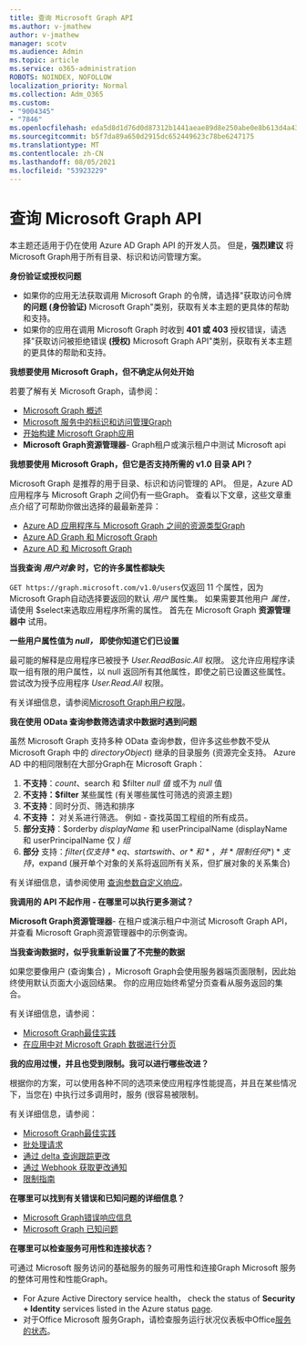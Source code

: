 ```yaml
---
title: 查询 Microsoft Graph API
ms.author: v-jmathew
author: v-jmathew
manager: scotv
ms.audience: Admin
ms.topic: article
ms.service: o365-administration
ROBOTS: NOINDEX, NOFOLLOW
localization_priority: Normal
ms.collection: Adm_O365
ms.custom:
- "9004345"
- "7846"
ms.openlocfilehash: eda5d8d1d76d0d87312b1441aeae89d8e250abe0e8b613d4a43fcc2345a6f021
ms.sourcegitcommit: b5f7da89a650d2915dc652449623c78be6247175
ms.translationtype: MT
ms.contentlocale: zh-CN
ms.lasthandoff: 08/05/2021
ms.locfileid: "53923229"
---
```

# <a name="querying-the-microsoft-graph-api"></a>查询 Microsoft Graph API

本主题还适用于仍在使用 Azure AD Graph API 的开发人员。 但是，**强烈建议** 将 Microsoft Graph用于所有目录、标识和访问管理方案。

**身份验证或授权问题**

- 如果你的应用无法获取调用 Microsoft Graph 的令牌，请选择"获取访问令牌 **的问题 (身份验证)** Microsoft Graph"类别，获取有关本主题的更具体的帮助和支持。
- 如果你的应用在调用 Microsoft Graph 时收到 **401 或 403** 授权错误，请选择"获取访问被拒绝错误 **(授权)** Microsoft Graph API"类别，获取有关本主题的更具体的帮助和支持。

**我想要使用 Microsoft Graph，但不确定从何处开始**

若要了解有关 Microsoft Graph，请参阅：

- [Microsoft Graph 概述](https://docs.microsoft.com/graph/overview)
- [Microsoft 服务中的标识和访问管理Graph](https://docs.microsoft.com/graph/azuread-identity-access-management-concept-overview)
- [开始构建 Microsoft Graph应用](https://docs.microsoft.com/graph/)
- **Microsoft Graph资源管理器**- Graph租户或演示租户中测试 Microsoft api

**我想要使用 Microsoft Graph，但它是否支持所需的 v1.0 目录 API？**

Microsoft Graph 是推荐的用于目录、标识和访问管理的 API。 但是，Azure AD 应用程序与 Microsoft Graph 之间仍有一些Graph。 查看以下文章，这些文章重点介绍了可帮助你做出选择的最最新差异：

- [Azure AD 应用程序与 Microsoft Graph 之间的资源类型Graph](https://docs.microsoft.com/graph/migrate-azure-ad-graph-resource-differences)
- [Azure AD Graph 和 Microsoft Graph](https://docs.microsoft.com/graph/migrate-azure-ad-graph-property-differences)
- [Azure AD 和 Microsoft Graph](https://docs.microsoft.com/graph/migrate-azure-ad-graph-method-differences)

**当我查询 *用户对象* 时，它的许多属性都缺失**

`GET https://graph.microsoft.com/v1.0/users`仅返回 11 个属性，因为 Microsoft Graph自动选择要返回的默认 *用户* 属性集。 如果需要其他用户 *属性，* 请使用 $select来选取应用程序所需的属性。 首先在 Microsoft Graph **资源管理器中** 试用。

**一些用户属性值为 *null，* 即使你知道它们已设置**

最可能的解释是应用程序已被授予 *User.ReadBasic.All* 权限。 这允许应用程序读取一组有限的用户属性，以 null 返回所有其他属性，即使之前已设置这些属性。 尝试改为授予应用程序 *User.Read.All* 权限。

有关详细信息，请参阅[Microsoft Graph用户权限](https://docs.microsoft.com/graph/permissions-reference#user-permissions)。

**我在使用 OData 查询参数筛选请求中数据时遇到问题**

虽然 Microsoft Graph 支持多种 OData 查询参数，但许多这些参数不受从 Microsoft Graph 中的 *directoryObject*) 继承的目录服务 (资源完全支持。 Azure AD 中的相同限制在大部分Graph在 Microsoft Graph：

1. **不支持**：$count、$search 和 $filter *null 值* 或不为 *null* 值
2. **不支持：$filter** 某些属性 (有关哪些属性可筛选的资源主题) 
3. **不支持**：同时分页、筛选和排序
4. **不支持 ：** 对关系进行筛选。 例如 - 查找英国工程组的所有成员。
5. **部分支持**：$orderby *displayName* 和 userPrincipalName (displayName 和 userPrincipalName 仅 *) 组*
6. **部分** 支持：$filter (仅支持 *eq、startswith、or* 和 *，并* 限制任何 *)* 支持，$expand (展开单个对象的关系将返回所有关系，但扩展对象的关系集合)  

有关详细信息，请参阅使用 [查询参数自定义响应](https://docs.microsoft.com/graph/query-parameters)。

**我调用的 API 不起作用 - 在哪里可以执行更多测试？**

**Microsoft Graph资源管理器**- 在租户或演示租户中测试 Microsoft Graph API，并查看 Microsoft Graph资源管理器中的示例查询。

**当我查询数据时，似乎我重新设置了不完整的数据**

如果您要像用户 (查询集合) ，Microsoft Graph会使用服务器端页面限制，因此始终使用默认页面大小返回结果。 你的应用应始终希望分页查看从服务返回的集合。

有关详细信息，请参阅：

- [Microsoft Graph最佳实践](https://docs.microsoft.com/graph/best-practices-concept)
- [在应用中对 Microsoft Graph 数据进行分页](https://docs.microsoft.com/graph/paging)

**我的应用过慢，并且也受到限制。我可以进行哪些改进？**

根据你的方案，可以使用各种不同的选项来使应用程序性能提高，并且在某些情况下，当您在) 中执行过多调用时，服务 (很容易被限制。

有关详细信息，请参阅：

- [Microsoft Graph最佳实践](https://docs.microsoft.com/graph/best-practices-concept)
- [批处理请求](https://docs.microsoft.com/graph/json-batching)
- [通过 delta 查询跟踪更改](https://docs.microsoft.com/graph/delta-query-overview)
- [通过 Webhook 获取更改通知](https://docs.microsoft.com/graph/webhooks)
- [限制指南](https://docs.microsoft.com/graph/throttling)

**在哪里可以找到有关错误和已知问题的详细信息？**

- [Microsoft Graph错误响应信息](https://docs.microsoft.com/graph/errors)
- [Microsoft Graph 已知问题](https://docs.microsoft.com/graph/known-issues)

**在哪里可以检查服务可用性和连接状态？**

可通过 Microsoft 服务访问的基础服务的服务可用性和连接Graph Microsoft 服务的整体可用性和性能Graph。

- For Azure Active Directory service health， check the status of **Security + Identity** services listed in the Azure status [page](https://azure.microsoft.com/status/).
- 对于Office Microsoft 服务Graph，请检查服务运行状况仪表板中Office[服务的状态](https://portal.office.com/adminportal/home#/servicehealth)。
